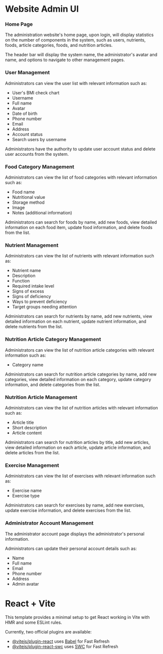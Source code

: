 # Website Admin UI

### Home Page

The administration website's home page, upon login, will display statistics on the number of components in the system, such as users, nutrients, foods, article categories, foods, and nutrition articles.

The header bar will display the system name, the administrator's avatar and name, and options to navigate to other management pages.

### User Management

Administrators can view the user list with relevant information such as:

- User's BMI check chart
- Username
- Full name
- Avatar
- Date of birth
- Phone number
- Email
- Address
- Account status
- Search users by username

Administrators have the authority to update user account status and delete user accounts from the system.

### Food Category Management

Administrators can view the list of food categories with relevant information such as:

- Food name
- Nutritional value
- Storage method
- Image
- Notes (additional information)

Administrators can search for foods by name, add new foods, view detailed information on each food item, update food information, and delete foods from the list.

### Nutrient Management

Administrators can view the list of nutrients with relevant information such as:

- Nutrient name
- Description
- Function
- Required intake level
- Signs of excess
- Signs of deficiency
- Ways to prevent deficiency
- Target groups needing attention

Administrators can search for nutrients by name, add new nutrients, view detailed information on each nutrient, update nutrient information, and delete nutrients from the list.

### Nutrition Article Category Management

Administrators can view the list of nutrition article categories with relevant information such as:

- Category name

Administrators can search for nutrition article categories by name, add new categories, view detailed information on each category, update category information, and delete categories from the list.

### Nutrition Article Management

Administrators can view the list of nutrition articles with relevant information such as:

- Article title
- Short description
- Article content

Administrators can search for nutrition articles by title, add new articles, view detailed information on each article, update article information, and delete articles from the list.

### Exercise Management

Administrators can view the list of exercises with relevant information such as:

- Exercise name
- Exercise type

Administrators can search for exercises by name, add new exercises, update exercise information, and delete exercises from the list.

### Administrator Account Management

The administrator account page displays the administrator's personal information.

Administrators can update their personal account details such as:

- Name
- Full name
- Email
- Phone number
- Address
- Admin avatar

# React + Vite

This template provides a minimal setup to get React working in Vite with HMR and some ESLint rules.

Currently, two official plugins are available:

- [@vitejs/plugin-react](https://github.com/vitejs/vite-plugin-react/blob/main/packages/plugin-react/README.md) uses [Babel](https://babeljs.io/) for Fast Refresh
- [@vitejs/plugin-react-swc](https://github.com/vitejs/vite-plugin-react-swc) uses [SWC](https://swc.rs/) for Fast Refresh
